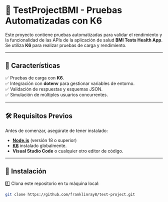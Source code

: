 # 🧪 TestProjectBMI - Pruebas Automatizadas con K6

Este proyecto contiene pruebas automatizadas para validar el rendimiento y la funcionalidad de las APIs de la aplicación de salud **BMI Tests Health App**. Se utiliza **K6** para realizar pruebas de carga y rendimiento.

---

## 📌 Características

✅ Pruebas de carga con **K6**.  
✅ Integración con **dotenv** para gestionar variables de entorno.  
✅ Validación de respuestas y esquemas JSON.  
✅ Simulación de múltiples usuarios concurrentes.  

---

## 🛠 Requisitos Previos

Antes de comenzar, asegúrate de tener instalado:

- **[Node.js](https://nodejs.org/)** (versión 18 o superior)
- **[K6](https://k6.io/docs/get-started/installation/)** instalado globalmente.
- **Visual Studio Code** o cualquier otro editor de código.

---

## 🚀 Instalación

1️⃣ Clona este repositorio en tu máquina local:
   ```bash
   git clone https://github.com/franklinray8/test-project.git
